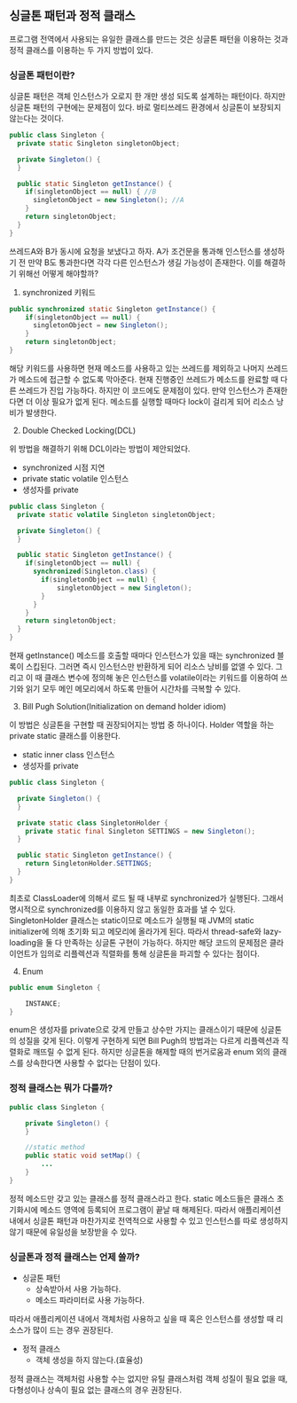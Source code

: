 ## 싱글톤 패턴과 정적 클래스

프로그램 전역에서 사용되는 유일한 클래스를 만드는 것은 싱글톤 패턴을 이용하는 것과 정적 클래스를 이용하는 두 가지 방법이 있다.

### 싱글톤 패턴이란?

싱글톤 패턴은 객체 인스턴스가 오로지 한 개만 생성 되도록 설계하는 패턴이다. 하지만 싱글톤 패턴의 구현에는 문제점이 있다. 바로 멀티쓰레드 환경에서 싱글톤이 보장되지 않는다는 것이다.

```java
public class Singleton {
  private static Singleton singletonObject;

  private Singleton() {
  }

  public static Singleton getInstance() {
    if(singletonObject == null) { //B
      singletonObject = new Singleton(); //A
    }
    return singletonObject;
  }
}
```

쓰레드A와 B가 동시에 요청을 보냈다고 하자. A가 조건문을 통과해 인스턴스를 생성하기 전 만약 B도 통과한다면 각각 다른 인스턴스가 생길 가능성이 존재한다. 이를 해결하기 위해선 어떻게 해야할까?

1. synchronized 키워드

```java
public synchronized static Singleton getInstance() {
    if(singletonObject == null) {
      singletonObject = new Singleton();
    }
    return singletonObject;
}
```

해당 키워드를 사용하면 현재 메소드를 사용하고 있는 쓰레드를 제외하고 나머지 쓰레드가 메소드에 접근할 수 없도록 막아준다. 현재 진행중인 쓰레드가 메소드를 완료할 때 다른 쓰레드가 진입 가능하다. 하지만 이 코드에도 문제점이 있다. 만약 인스턴스가 존재한다면 더 이상 필요가 없게 된다. 메소드를 실행할 때마다 lock이 걸리게 되어 리소스 낭비가 발생한다.

2. Double Checked Locking(DCL)

위 방법을 해결하기 위해 DCL이라는 방법이 제안되었다.

- synchronized 시점 지연
- private static volatile 인스턴스
- 생성자를 private

```java
public class Singleton {
  private static volatile Singleton singletonObject;

  private Singleton() {
  }

  public static Singleton getInstance() {
    if(singletonObject == null) {
      synchronized(Singleton.class) {
        if(singletonObject == null) {
            singletonObject = new Singleton();
        }
      }
    }
    return singletonObject;
  }
}
```

현재 getInstance() 메소드를 호출할 때마다 인스턴스가 있을 때는 synchronized 블록이 스킵된다. 그러면 즉시 인스턴스만 반환하게 되어 리소스 낭비를 없앨 수 있다. 그리고 이 때 클래스 변수에 정의해 놓은 인스턴스를 volatile이라는 키워드를 이용하여 쓰기와 읽기 모두 메인 메모리에서 하도록 만들어 시간차를 극복할 수 있다.

3. Bill Pugh Solution(Initialization on demand holder idiom)

이 방법은 싱글톤을 구현할 때 권장되어지는 방법 중 하나이다. Holder 역할을 하는 private static 클래스를 이용한다.

- static inner class 인스턴스
- 생성자를 private

```java
public class Singleton {

  private Singleton() {
  }

  private static class SingletonHolder {
    private static final Singleton SETTINGS = new Singleton();
  }

  public static Singleton getInstance() {
    return SingletonHolder.SETTINGS;
  }
}
```

최초로 ClassLoader에 의해서 로드 될 때 내부로 synchronized가 실행된다. 그래서 명시적으로 synchronized를 이용하지 않고 동일한 효과를 낼 수 있다. SingletonHolder 클래스는 static이므로 메소드가 실행될 때 JVM의 static initializer에 의해 초기화 되고 메모리에 올라가게 된다. 따라서 thread-safe와 lazy-loading을 둘 다 만족하는 싱글톤 구현이 가능하다. 하지만 해당 코드의 문제점은 클라이언트가 임의로 리플렉션과 직렬화를 통해 싱글톤을 파괴할 수 있다는 점이다.

4. Enum

```java
public enum Singleton {

    INSTANCE;
}
```

enum은 생성자를 private으로 갖게 만들고 상수만 가지는 클래스이기 때문에 싱글톤의 성질을 갖게 된다. 이렇게 구현하게 되면 Bill Pugh의 방법과는 다르게 리플렉션과 직렬화로 깨뜨릴 수 없게 된다. 하지만 싱글톤을 해제할 때의 번거로움과 enum 외의 클래스를 상속한다면 사용할 수 없다는 단점이 있다.

### 정적 클래스는 뭐가 다를까?

```java
public class Singleton {

    private Singleton() {
    }

    //static method
    public static void setMap() {
        ...
    }
}
```

정적 메소드만 갖고 있는 클래스를 정적 클래스라고 한다. static 메소드들은 클래스 초기화시에 메소드 영역에 등록되어 프로그램이 끝날 때 해제된다. 따라서 애플리케이션 내에서 싱글톤 패턴과 마찬가지로 전역적으로 사용할 수 있고 인스턴스를 따로 생성하지 않기 때문에 유일성을 보장받을 수 있다.

### 싱글톤과 정적 클래스는 언제 쓸까?

- 싱글톤 패턴
  - 상속받아서 사용 가능하다.
  - 메소드 파라미터로 사용 가능하다.

따라서 애플리케이션 내에서 객체처럼 사용하고 싶을 때 혹은 인스턴스를 생성할 때 리소스가 많이 드는 경우 권장된다.

- 정적 클래스
  - 객체 생성을 하지 않는다.(효율성)

정적 클래스는 객체처럼 사용할 수는 없지만 유틸 클래스처럼 객체 성질이 필요 없을 때, 다형성이나 상속이 필요 없는 클래스의 경우 권장된다.
